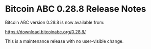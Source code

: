 # Bitcoin ABC 0.28.8 Release Notes

Bitcoin ABC version 0.28.8 is now available from:

  <https://download.bitcoinabc.org/0.28.8/>

This is a maintenance release with no user-visible change.
